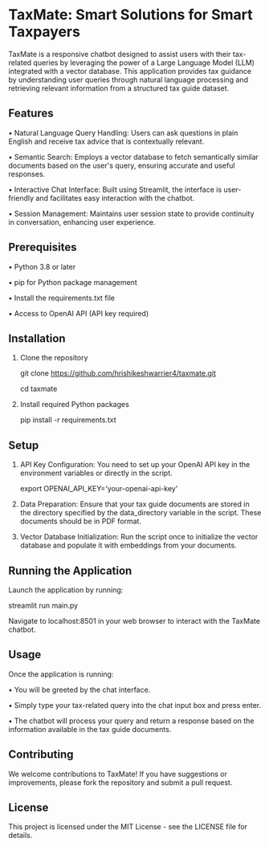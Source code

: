 # TaxMate: Smart Solutions for Smart Taxpayers

TaxMate is a responsive chatbot designed to assist users with their tax-related queries by leveraging the power of a Large Language Model (LLM) integrated with a vector database. This application provides tax guidance by understanding user queries through natural language processing and retrieving relevant information from a structured tax guide dataset.

## Features
•	Natural Language Query Handling: Users can ask questions in plain English and receive tax advice that is contextually relevant.

•	Semantic Search: Employs a vector database to fetch semantically similar documents based on the user's query, ensuring accurate and useful responses.

•	Interactive Chat Interface: Built using Streamlit, the interface is user-friendly and facilitates easy interaction with the chatbot.

•	Session Management: Maintains user session state to provide continuity in conversation, enhancing user experience.

## Prerequisites
•	Python 3.8 or later

•	pip for Python package management

•	Install the requirements.txt file

•	Access to OpenAI API (API key required)

## Installation
1.	Clone the repository

    git clone https://github.com/hrishikeshwarrier4/taxmate.git

    cd taxmate 

3.	Install required Python packages

    pip install -r requirements.txt 

## Setup
1.	API Key Configuration: You need to set up your OpenAI API key in the environment variables or directly in the script.

    export OPENAI_API_KEY='your-openai-api-key' 

2.	Data Preparation: Ensure that your tax guide documents are stored in the directory specified by the data_directory variable in the script. These documents should be in PDF format.

3.	Vector Database Initialization: Run the script once to initialize the vector database and populate it with embeddings from your documents.

## Running the Application
Launch the application by running:

streamlit run main.py

Navigate to localhost:8501 in your web browser to interact with the TaxMate chatbot.

## Usage
Once the application is running:

•	You will be greeted by the chat interface.

•	Simply type your tax-related query into the chat input box and press enter.

•	The chatbot will process your query and return a response based on the information available in the tax guide documents.

## Contributing
We welcome contributions to TaxMate! If you have suggestions or improvements, please fork the repository and submit a pull request.

## License
This project is licensed under the MIT License - see the LICENSE file for details.


